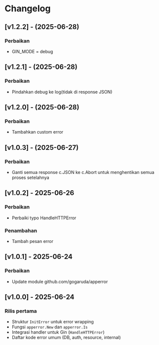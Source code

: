 # Changelog

## [v1.2.2] - (2025-06-28)
### Perbaikan
- GIN_MODE = debug

## [v1.2.1] - (2025-06-28)
### Perbaikan
- Pindahkan debug ke log(tidak di response JSON)

## [v1.2.0] - (2025-06-28)
### Perbaikan
- Tambahkan custom error

## [v1.0.3] - (2025-06-27)
### Perbaikan
- Ganti semua response c.JSON ke c.Abort untuk menghentikan semua proses setelahnya

## [v1.0.2] - 2025-06-26
### Perbaikan
- Perbaiki typo HandleHTTPError

### Penambahan
- Tambah pesan error

## [v1.0.1] - 2025-06-24
### Perbaikan
- Update module github.com/gogaruda/apperror

## [v1.0.0] - 2025-06-24
### Rilis pertama
- Struktur `InitError` untuk error wrapping
- Fungsi `apperror.New` dan `apperror.Is`
- Integrasi handler untuk Gin (`HandleHTTPError`)
- Daftar kode error umum (DB, auth, resource, internal)